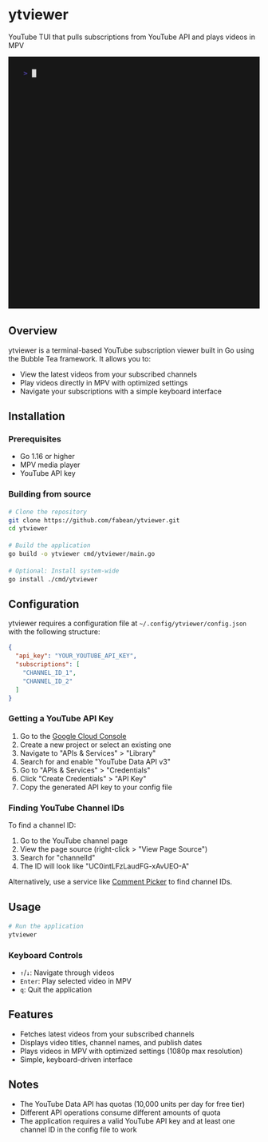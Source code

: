 # ytviewer
YouTube TUI that pulls subscriptions from YouTube API and plays videos in MPV

![ytviewer demo](https://github.com/fabean/ytviewer/raw/main/ytviewer.gif)

## Overview

ytviewer is a terminal-based YouTube subscription viewer built in Go using the Bubble Tea framework. It allows you to:

- View the latest videos from your subscribed channels
- Play videos directly in MPV with optimized settings
- Navigate your subscriptions with a simple keyboard interface

## Installation

### Prerequisites

- Go 1.16 or higher
- MPV media player
- YouTube API key

### Building from source

```bash
# Clone the repository
git clone https://github.com/fabean/ytviewer.git
cd ytviewer

# Build the application
go build -o ytviewer cmd/ytviewer/main.go

# Optional: Install system-wide
go install ./cmd/ytviewer
```
## Configuration

ytviewer requires a configuration file at `~/.config/ytviewer/config.json` with the following structure:

```json
{
  "api_key": "YOUR_YOUTUBE_API_KEY",
  "subscriptions": [
    "CHANNEL_ID_1",
    "CHANNEL_ID_2"
  ]
}
```

### Getting a YouTube API Key

1. Go to the [Google Cloud Console](https://console.cloud.google.com/)
2. Create a new project or select an existing one
3. Navigate to "APIs & Services" > "Library"
4. Search for and enable "YouTube Data API v3"
5. Go to "APIs & Services" > "Credentials"
6. Click "Create Credentials" > "API Key"
7. Copy the generated API key to your config file

### Finding YouTube Channel IDs

To find a channel ID:

1. Go to the YouTube channel page
2. View the page source (right-click > "View Page Source")
3. Search for "channelId"
4. The ID will look like "UC0intLFzLaudFG-xAvUEO-A"

Alternatively, use a service like [Comment Picker](https://commentpicker.com/youtube-channel-id.php) to find channel IDs.

## Usage

```bash
# Run the application
ytviewer
```

### Keyboard Controls

- `↑`/`↓`: Navigate through videos
- `Enter`: Play selected video in MPV
- `q`: Quit the application

## Features

- Fetches latest videos from your subscribed channels
- Displays video titles, channel names, and publish dates
- Plays videos in MPV with optimized settings (1080p max resolution)
- Simple, keyboard-driven interface

## Notes

- The YouTube Data API has quotas (10,000 units per day for free tier)
- Different API operations consume different amounts of quota
- The application requires a valid YouTube API key and at least one channel ID in the config file to work


